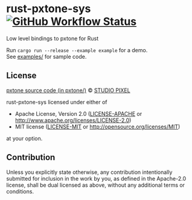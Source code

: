 <h1>rust-pxtone-sys<br>
  <a href="https://github.com/PieKing1215/rust-pxtone-sys/actions/workflows/rust_build_test.yml"><img alt="GitHub Workflow Status" src="https://img.shields.io/github/workflow/status/PieKing1215/rust-pxtone-sys/Rust%20Build+Test"></a>
</h1>
Low level bindings to pxtone for Rust

Run `cargo run --release --example example` for a demo.<br>
See [examples/](examples/) for sample code.

## License

[pxtone source code (in pxtone/)](https://pxtone.org/developer/) © [STUDIO PIXEL](https://studiopixel.jp)

rust-pxtone-sys licensed under either of

 * Apache License, Version 2.0
   ([LICENSE-APACHE](LICENSE-APACHE) or http://www.apache.org/licenses/LICENSE-2.0)
 * MIT license
   ([LICENSE-MIT](LICENSE-MIT) or http://opensource.org/licenses/MIT)

at your option.

## Contribution

Unless you explicitly state otherwise, any contribution intentionally submitted
for inclusion in the work by you, as defined in the Apache-2.0 license, shall be
dual licensed as above, without any additional terms or conditions.
